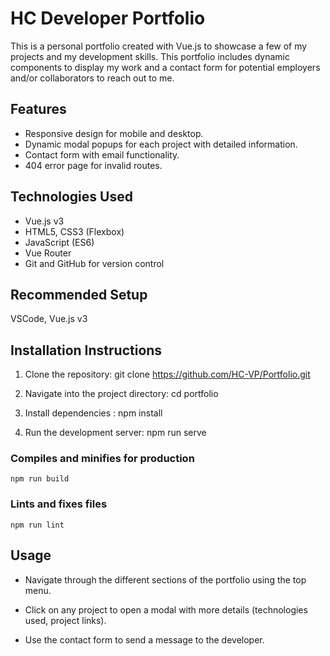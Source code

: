 

# HC Developer Portfolio

This is a personal portfolio created with Vue.js to showcase a few of my projects and my development skills. This portfolio includes dynamic components to display my work and a contact form for potential employers and/or collaborators to reach out to me.


## Features
- Responsive design for mobile and desktop.
- Dynamic modal popups for each project with detailed information.
- Contact form with email functionality.
- 404 error page for invalid routes.

## Technologies Used
- Vue.js v3
- HTML5, CSS3 (Flexbox)
- JavaScript (ES6)
- Vue Router
- Git and GitHub for version control

## Recommended Setup 
VSCode, Vue.js v3

## Installation Instructions

1. Clone the repository: git clone https://github.com/HC-VP/Portfolio.git

2. Navigate into the project directory: cd portfolio

3. Install dependencies : npm install

4. Run the development server: npm run serve



### Compiles and minifies for production
```
npm run build
```

### Lints and fixes files
```
npm run lint
```

## Usage

- Navigate through the different sections of the portfolio using the top menu.

- Click on any project to open a modal with more details (technologies used, project links).

- Use the contact form to send a message to the developer.
